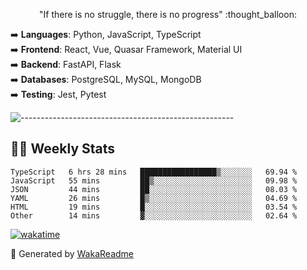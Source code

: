 <p align="center"> 
  "If there is no struggle, there is no progress" :thought_balloon:
</p>

<p align="left">
  ➡️ <strong>Languages</strong>: Python, JavaScript, TypeScript<br>
  ➡️ <strong>Frontend</strong>: React, Vue, Quasar Framework, Material UI<br>
  ➡️ <strong>Backend</strong>: FastAPI, Flask<br>
  ➡️ <strong>Databases</strong>: PostgreSQL, MySQL, MongoDB<br>
  ➡️ <strong>Testing</strong>: Jest, Pytest<br>
</p>

![-----------------------------------------------------](https://raw.githubusercontent.com/andreasbm/readme/master/assets/lines/vintage.png)


## :man_technologist: Weekly Stats
<!--START_SECTION:waka-->

```text
TypeScript   6 hrs 28 mins   █████████████████▒░░░░░░░   69.94 %
JavaScript   55 mins         ██▒░░░░░░░░░░░░░░░░░░░░░░   09.98 %
JSON         44 mins         ██░░░░░░░░░░░░░░░░░░░░░░░   08.03 %
YAML         26 mins         █▒░░░░░░░░░░░░░░░░░░░░░░░   04.69 %
HTML         19 mins         █░░░░░░░░░░░░░░░░░░░░░░░░   03.54 %
Other        14 mins         ▓░░░░░░░░░░░░░░░░░░░░░░░░   02.64 %
```

<!--END_SECTION:waka-->

[![wakatime](https://wakatime.com/badge/user/3926b7f7-3f9b-447e-a7a4-9b640cebf904.svg)](https://wakatime.com/@3926b7f7-3f9b-447e-a7a4-9b640cebf904)

🚀 Generated by [WakaReadme](https://github.com/athul/waka-readme)
